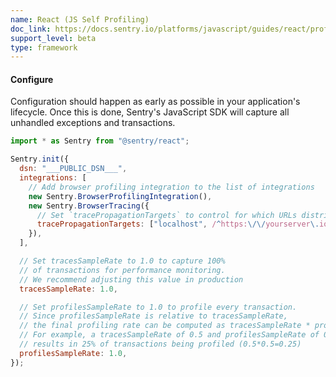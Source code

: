 ```yaml
---
name: React (JS Self Profiling)
doc_link: https://docs.sentry.io/platforms/javascript/guides/react/profiling/
support_level: beta
type: framework
---
```


#### Configure

Configuration should happen as early as possible in your application's lifecycle. Once this is done, Sentry's JavaScript SDK will capture all unhandled exceptions and transactions.

```javascript
import * as Sentry from "@sentry/react";

Sentry.init({
  dsn: "___PUBLIC_DSN___",
  integrations: [
    // Add browser profiling integration to the list of integrations
    new Sentry.BrowserProfilingIntegration(),
    new Sentry.BrowserTracing({
      // Set `tracePropagationTargets` to control for which URLs distributed tracing should be enabled
      tracePropagationTargets: ["localhost", /^https:\/\/yourserver\.io\/api/],
    }),
  ],

  // Set tracesSampleRate to 1.0 to capture 100%
  // of transactions for performance monitoring.
  // We recommend adjusting this value in production
  tracesSampleRate: 1.0,

  // Set profilesSampleRate to 1.0 to profile every transaction.
  // Since profilesSampleRate is relative to tracesSampleRate,
  // the final profiling rate can be computed as tracesSampleRate * profilesSampleRate
  // For example, a tracesSampleRate of 0.5 and profilesSampleRate of 0.5 would
  // results in 25% of transactions being profiled (0.5*0.5=0.25)
  profilesSampleRate: 1.0,
});
```
